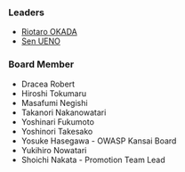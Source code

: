 ### Leaders
* [Riotaro OKADA](mailto://riotaro@owasp.org)
* [Sen UENO](mailto://sen.ueno@owasp.org)

### Board Member
* Dracea Robert
* Hiroshi Tokumaru
* Masafumi Negishi
* Takanori Nakanowatari
* Yoshinari Fukumoto
* Yoshinori Takesako
* Yosuke Hasegawa - OWASP Kansai Board
* Yukihiro Nowatari
* Shoichi Nakata - Promotion Team Lead
